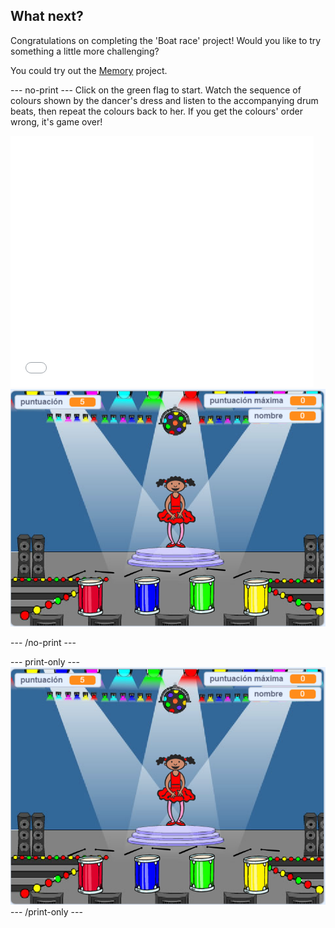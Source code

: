 ## What next?

Congratulations on completing the 'Boat race' project! Would you like to try something a little more challenging?

You could try out the [Memory](https://projects.raspberrypi.org/es-ES/projects/memory?utm_source=pathway&utm_medium=whatnext&utm_campaign=projects) project.

--- no-print --- Click on the green flag to start. Watch the sequence of colours shown by the dancer's dress and listen to the accompanying drum beats, then repeat the colours back to her. If you get the colours' order wrong, it's game over!

<div class="scratch-preview">
  <iframe allowtransparency="true" width="485" height="402" src="//scratch.mit.edu/projects/embed/284452634/?autostart=false" frameborder="0" allowfullscreen scrolling="no" mark="crwd-mark"></iframe> <img src="images/memory-screenshot.png" />
</div>

--- /no-print ---

--- print-only --- ![screenshot of finished game](images/memory-screenshot.png) --- /print-only ---